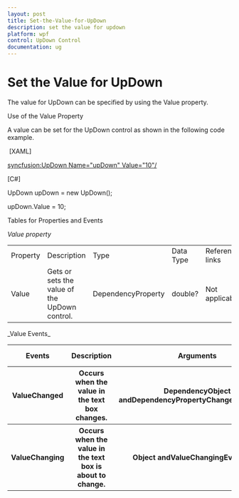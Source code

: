 ```yaml
---
layout: post
title: Set-the-Value-for-UpDown
description: set the value for updown 
platform: wpf
control: UpDown Control
documentation: ug
---
```


# Set the Value for UpDown 

The value for UpDown can be specified by using the Value property.

Use of the Value Property

A value can be set for the UpDown control as shown in the following code example.

 [XAML]

<syncfusion:UpDown Name="upDown" Value="10"/>



[C#]

UpDown upDown = new UpDown();

upDown.Value = 10;



Tables for Properties and Events

 _Value property_

<table>
<tr>
<td>
Property</td><td>
Description</td><td>
Type</td><td>
Data Type</td><td>
Reference links</td></tr>
<tr>
<td>
Value</td><td>
Gets or sets the value of the UpDown control.</td><td>
DependencyProperty</td><td>
double?</td><td>
Not applicable.</td></tr>
</table>
_Value Events_

<table>
<tr>
<th>
Events</th><th>
Description</th><th>
Arguments</th><th>
Type</th><th>
Reference Link</th></tr>
<tr>
<th>
ValueChanged</th><th>
Occurs when the value in the text box changes.</th><th>
DependencyObject andDependencyPropertyChangedEventArgs.</th><th>
PropertyChangedCallback</th><th>
Not applicable.</th></tr>
<tr>
<th>
ValueChanging</th><th>
Occurs when the value in the text box is about to change.</th><th>
Object andValueChangingEventArgs.</th><th>
ValueChangingEventHandler</th><th>
Not applicable.</th></tr>
</table>


